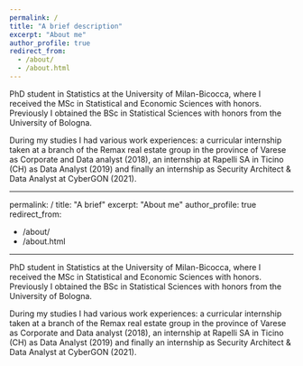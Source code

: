 ```yaml
---
permalink: /
title: "A brief description"
excerpt: "About me"
author_profile: true
redirect_from: 
  - /about/
  - /about.html
---
```


PhD student in Statistics at the University of Milan-Bicocca, where I received the MSc in Statistical and Economic Sciences with honors. Previously I obtained the BSc in Statistical Sciences with honors from the University of Bologna.

During my studies I had various work experiences: a curricular internship taken at a branch of the Remax real estate group in the province of Varese as Corporate and Data analyst (2018), an internship at Rapelli SA in Ticino (CH) as Data Analyst (2019) and finally an internship as Security Architect & Data Analyst at CyberGON (2021).

---
permalink: /
title: "A brief"
excerpt: "About me"
author_profile: true
redirect_from: 
  - /about/
  - /about.html
---

PhD student in Statistics at the University of Milan-Bicocca, where I received the MSc in Statistical and Economic Sciences with honors. Previously I obtained the BSc in Statistical Sciences with honors from the University of Bologna.

During my studies I had various work experiences: a curricular internship taken at a branch of the Remax real estate group in the province of Varese as Corporate and Data analyst (2018), an internship at Rapelli SA in Ticino (CH) as Data Analyst (2019) and finally an internship as Security Architect & Data Analyst at CyberGON (2021).
